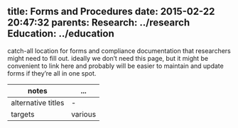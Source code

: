 title: Forms and Procedures
date: 2015-02-22 20:47:32
parents:
  Research: ../research
  Education: ../education
---

catch-all location for forms and compliance documentation that researchers might need to fill out.  ideally we don’t need this page, but it might be convenient to link here and probably will be easier to maintain and update forms if they’re all in one spot.



notes | ...
-------|-----
alternative titles | -
targets | various
